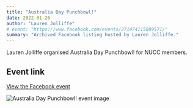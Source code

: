 ```yaml
---
title: "Australia Day Punchbowl!"
date: 2022-01-26
author: "Lauren Jolliffe"
# event: "https://www.facebook.com/events/271474115089571/"
summary: "Archived Facebook listing hosted by Lauren Jolliffe."
---
```

Lauren Jolliffe organised Australia Day Punchbowl! for NUCC members.

## Event link

[View the Facebook event](https://www.facebook.com/events/271474115089571/)

![Australia Day Punchbowl! event image](/trip/event-images/20220126_australia_day_punchbowl.jpg)

